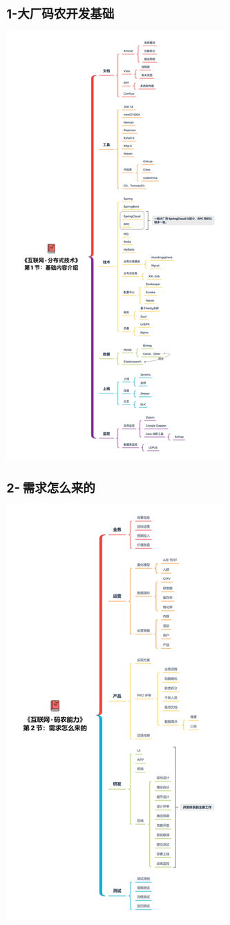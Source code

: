 # 1-大厂码农开发基础
![](../../youdaonote-images/Pasted%20image%2020221023212526.png)

# 2- 需求怎么来的
![](../../youdaonote-images/Pasted%20image%2020221023215227.png)